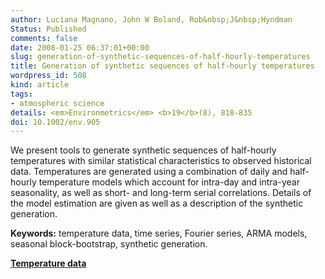 ```yaml
---
author: Luciana Magnano, John W Boland, Rob&nbsp;J&nbsp;Hyndman
Status: Published
comments: false
date: 2008-01-25 06:37:01+00:00
slug: generation-of-synthetic-sequences-of-half-hourly-temperatures
title: Generation of synthetic sequences of half-hourly temperatures
wordpress_id: 508
kind: article
tags:
- atmospheric science
details: <em>Environmetrics</em> <b>19</b>(8), 818-835
doi: 10.1002/env.905
---
```



We present tools to generate synthetic sequences of half-hourly temperatures with similar statistical characteristics to observed historical data. Temperatures are generated using a combination of daily and half-hourly temperature models which account for intra-day and intra-year seasonality, as well as short- and long-term serial correlations. Details of the model estimation are given as well as a description of the synthetic generation.

**Keywords:** temperature data, time series, Fourier series, ARMA models, seasonal block-bootstrap, synthetic generation.


**[Temperature data](https://robjhyndman.com/data/KentTown.csv)**

